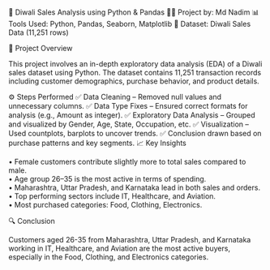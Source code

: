 🧨 Diwali Sales Analysis using Python & Pandas
👨‍💻 Project by: Md Nadim
📊 Tools Used: Python, Pandas, Seaborn, Matplotlib
📁 Dataset: Diwali Sales Data (11,251 rows)

📌 Project Overview

This project involves an in-depth exploratory data analysis (EDA) of a Diwali sales dataset using Python. The dataset contains 11,251 transaction records including customer demographics, purchase behavior, and product details.

⚙️ Steps Performed
✅ Data Cleaning – Removed null values and unnecessary columns.
✅ Data Type Fixes – Ensured correct formats for analysis (e.g., Amount as integer).
✅ Exploratory Data Analysis – Grouped and visualized by Gender, Age, State, Occupation, etc.
✅ Visualization – Used countplots, barplots to uncover trends.
✅ Conclusion drawn based on purchase patterns and key segments.
📈 Key Insights

• Female customers contribute slightly more to total sales compared to male.  
• Age group 26–35 is the most active in terms of spending.  
• Maharashtra, Uttar Pradesh, and Karnataka lead in both sales and orders.  
• Top performing sectors include IT, Healthcare, and Aviation.  
• Most purchased categories: Food, Clothing, Electronics.

🔍 Conclusion

Customers aged 26-35 from Maharashtra, Uttar Pradesh, and Karnataka working in IT, Healthcare, and Aviation are the most active buyers, especially in the Food, Clothing, and Electronics categories.

